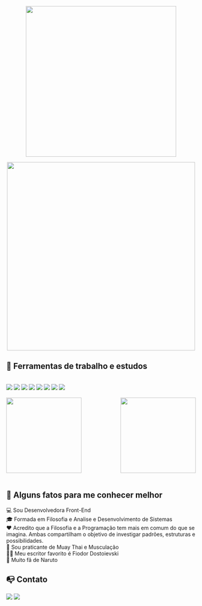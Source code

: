 <p align="center">
<img  height="400em" src="https://github.com/Musial-dev/Musial-dev/assets/90053879/e4f62f29-1460-4b13-a49a-cb88946c5e14" /> 
</p>

<p align="center">
<img  width="500em" src="https://github.com/Musial-dev/Musial-dev/assets/90053879/504e7a18-c34b-464e-9af8-941d058a4b81" />
</p> 

## :hammer: Ferramentas de trabalho e estudos

<div style="display: inline_block"><br>
<img src="https://img.shields.io/badge/HTML5-E34F26?style=for-the-badge&logo=html5&logoColor=white" />  
<img src="https://img.shields.io/badge/CSS3-1572B6?style=for-the-badge&logo=css3&logoColor=white" />  
<img src="https://img.shields.io/badge/Bootstrap-563D7C?style=for-the-badge&logo=bootstrap&logoColor=white" />  
<img src="https://img.shields.io/badge/jQuery-0769AD?style=for-the-badge&logo=jquery&logoColor=white" />  
<img src="https://img.shields.io/badge/JavaScript-323330?style=for-the-badge&logo=javascript&logoColor=F7DF1E" />
<img src="https://img.shields.io/badge/TypeScript-007ACC?style=for-the-badge&logo=typescript&logoColor=white" />
<img src="https://img.shields.io/badge/Angular-DD0031?style=for-the-badge&logo=angular&logoColor=white" />
<img src="https://img.shields.io/badge/Node.js-43853D?style=for-the-badge&logo=node.js&logoColor=white" />
  <br>
  <br>

<div style="display: flex; justify-content: space-between;">
    <img height="200em" src="http://github-profile-summary-cards.vercel.app/api/cards/stats?username=Musial-dev&layout=compact&langs_count=7&theme=radical">
    <img height="200em" src="https://github-readme-stats.vercel.app/api/top-langs/?username=Musial-dev&layout=compact&langs_count=7&theme=radical">
</div>
          
  <br>

## 🤔 Alguns fatos para me conhecer melhor  
💻 Sou Desenvolvedora Front-End <br />
:mortar_board: Formada em Filosofia e Analise e Desenvolvimento de Sistemas <br />
:hearts: Acredito que a Filosofia e a Programação tem mais em comum do que se imagina. Ambas compartilham o objetivo de investigar padrões, estruturas e possibilidades.  <br />
:boxing_glove: Sou praticante de Muay Thai e Musculação <br />
✍🏻 Meu escritor favorito é Fiodor Dostoievski <br />
🦊 Muito fã de Naruto 



  ## :mailbox_with_no_mail: Contato 
  <div>
   <a href="https://www.linkedin.com/in/musial-dev" target="_blank"><img src="https://img.shields.io/badge/-LinkedIn-%230077B5?style=for-the-badge&logo=linkedin&logoColor=white" target="_blank"></a> 
    <a href="mailto:polacamusial@gmail.com"><img src="https://img.shields.io/badge/Gmail-D14836?style=for-the-badge&logo=gmail&logoColor=white"></a>
 </div>
